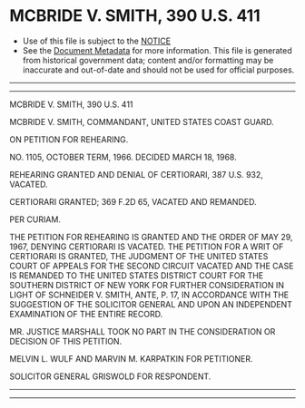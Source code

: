 ---
---

# MCBRIDE V. SMITH, 390 U.S. 411

* Use of this file is subject to the [NOTICE](https://github.com/publicdocs/notice/blob/master/NOTICE)
* See the [Document Metadata](../../../) for more information.
  This file is generated from historical government data; content and/or formatting may be inaccurate and out-of-date and should not be used for official purposes.

----------
----------

MCBRIDE V. SMITH, 390 U.S. 411

MCBRIDE V. SMITH, COMMANDANT, UNITED STATES COAST GUARD.

ON PETITION FOR REHEARING.

NO. 1105, OCTOBER TERM, 1966.  DECIDED MARCH 18, 1968.

REHEARING GRANTED AND DENIAL OF CERTIORARI, 387 U.S. 932, VACATED.

CERTIORARI GRANTED; 369 F.2D 65, VACATED AND REMANDED.

PER CURIAM.

THE PETITION FOR REHEARING IS GRANTED AND THE ORDER OF MAY 29, 1967, DENYING CERTIORARI IS VACATED.  THE PETITION FOR A WRIT OF CERTIORARI IS GRANTED, THE JUDGMENT OF THE UNITED STATES COURT OF APPEALS FOR THE SECOND CIRCUIT VACATED AND THE CASE IS REMANDED TO THE UNITED STATES DISTRICT COURT FOR THE SOUTHERN DISTRICT OF NEW YORK FOR FURTHER CONSIDERATION IN LIGHT OF SCHNEIDER V. SMITH, ANTE, P. 17, IN ACCORDANCE WITH THE SUGGESTION OF THE SOLICITOR GENERAL AND UPON AN INDEPENDENT EXAMINATION OF THE ENTIRE RECORD.

MR. JUSTICE MARSHALL TOOK NO PART IN THE CONSIDERATION OR DECISION OF THIS PETITION.

MELVIN L. WULF AND MARVIN M. KARPATKIN FOR PETITIONER.

SOLICITOR GENERAL GRISWOLD FOR RESPONDENT.


----------
----------

